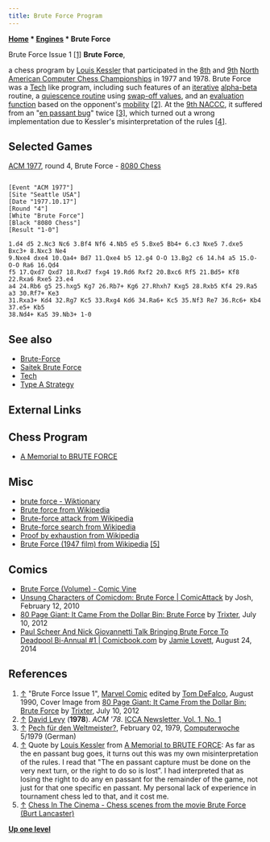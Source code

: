 ```yaml
---
title: Brute Force Program
---
```

**[Home](Home "Home") * [Engines](Engines "Engines") * Brute Force**

[](http://80pagegiant.blogspot.de/2012/07/it-came-from-dollar-bin-brute-force.html) Brute Force Issue 1 <a id="cite-note-1" href="#cite-ref-1">[1]</a>
**Brute Force**,

a chess program by [Louis Kessler](Louis_Kessler "Louis Kessler") that participated in the [8th](ACM_1977 "ACM 1977") and [9th](ACM_1977 "ACM 1977") [North American Computer Chess Championships](ACM_North_American_Computer_Chess_Championship "ACM North American Computer Chess Championship") in 1977 and 1978. Brute Force was a [Tech](Tech "Tech") like program, including such features of an [iterative](Iterative_Search "Iterative Search") [alpha-beta](Alpha-Beta "Alpha-Beta") routine, a [quiescence routine](Quiescence_Search "Quiescence Search") using [swap-off values](SOMA#Swapoff "SOMA"), and an [evaluation function](Evaluation_Function "Evaluation Function") based on the opponent's [mobility](Mobility "Mobility") <a id="cite-note-2" href="#cite-ref-2">[2]</a>. At the [9th NACCC](ACM_1977 "ACM 1977"), it suffered from an "[en passant bug](En_passant#bugs "En passant")" twice <a id="cite-note-3" href="#cite-ref-3">[3]</a>, which turned out a wrong implementation due to Kessler's misinterpretation of the rules <a id="cite-note-4" href="#cite-ref-4">[4]</a>.

## Selected Games

[ACM 1977](ACM_1977 "ACM 1977"), round 4, Brute Force - [8080 Chess](8080_Chess "8080 Chess")

```

[Event "ACM 1977"]
[Site "Seattle USA"]
[Date "1977.10.17"]
[Round "4"]
[White "Brute Force"]
[Black "8080 Chess"]
[Result "1-0"]

1.d4 d5 2.Nc3 Nc6 3.Bf4 Nf6 4.Nb5 e5 5.Bxe5 Bb4+ 6.c3 Nxe5 7.dxe5 Bxc3+ 8.Nxc3 Ne4 
9.Nxe4 dxe4 10.Qa4+ Bd7 11.Qxe4 b5 12.g4 O-O 13.Bg2 c6 14.h4 a5 15.O-O-O Ra6 16.Qd4 
f5 17.Qxd7 Qxd7 18.Rxd7 fxg4 19.Rd6 Rxf2 20.Bxc6 Rf5 21.Bd5+ Kf8 22.Rxa6 Rxe5 23.e4 
a4 24.Rb6 g5 25.hxg5 Kg7 26.Rb7+ Kg6 27.Rhxh7 Kxg5 28.Rxb5 Kf4 29.Ra5 a3 30.Rf7+ Ke3
31.Rxa3+ Kd4 32.Rg7 Kc5 33.Rxg4 Kd6 34.Ra6+ Kc5 35.Nf3 Re7 36.Rc6+ Kb4 37.e5+ Kb5 
38.Nd4+ Ka5 39.Nb3+ 1-0

```

## See also

- [Brute-Force](Brute-Force "Brute-Force")
- [Saitek Brute Force](Saitek_Brute_Force "Saitek Brute Force")
- [Tech](Tech "Tech")
- [Type A Strategy](Type_A_Strategy "Type A Strategy")

## External Links

## Chess Program

- [A Memorial to BRUTE FORCE](http://www.lkessler.com/brutefor.shtml)

## Misc

- [brute force - Wiktionary](https://en.wiktionary.org/wiki/brute_force)
- [Brute force from Wikipedia](https://en.wikipedia.org/wiki/Brute_force)
- [Brute-force attack from Wikipedia](https://en.wikipedia.org/wiki/Brute-force_attack)
- [Brute-force search from Wikipedia](https://en.wikipedia.org/wiki/Brute-force_search)
- [Proof by exhaustion from Wikipedia](https://en.wikipedia.org/wiki/Proof_by_exhaustion)
- [Brute Force (1947 film) from Wikipedia](https://en.wikipedia.org/wiki/Brute_Force_%281947_film%29) <a id="cite-note-5" href="#cite-ref-5">[5]</a>

## Comics

- [Brute Force (Volume) - Comic Vine](http://www.comicvine.com/brute-force/4050-4387/)
- [Unsung Characters of Comicdom: Brute Force | ComicAttack](http://comicattack.net/2010/02/ucc14/) by Josh, February 12, 2010
- [80 Page Giant: It Came From the Dollar Bin: Brute Force](http://80pagegiant.blogspot.de/2012/07/it-came-from-dollar-bin-brute-force.html) by [Trixter](https://www.blogger.com/profile/12386426230143297171), July 10, 2012
- [Paul Scheer And Nick Giovannetti Talk Bringing Brute Force To Deadpool Bi-Annual #1 | Comicbook.com](http://comicbook.com/blog/2014/08/22/paul-sheer-and-nick-giovannetti-talk-bringing-brute-force-to-dea/) by [Jamie Lovett](https://www.linkedin.com/pub/jamie-lovett/b/574/2b7), August 24, 2014

## References

1. <a id="cite-ref-1" href="#cite-note-1">↑</a> "Brute Force Issue 1", [Marvel Comic](https://en.wikipedia.org/wiki/Marvel_Comics) edited by [Tom DeFalco](https://en.wikipedia.org/wiki/Tom_DeFalco), August 1990, Cover Image from [80 Page Giant: It Came From the Dollar Bin: Brute Force](http://80pagegiant.blogspot.de/2012/07/it-came-from-dollar-bin-brute-force.html) by [Trixter](https://www.blogger.com/profile/12386426230143297171), July 10, 2012
1. <a id="cite-ref-2" href="#cite-note-2">↑</a> [David Levy](David_Levy "David Levy") (**1978**). *ACM '78*. [ICCA Newsletter, Vol. 1, No. 1](ICGA_Journal#1_1 "ICGA Journal")
1. <a id="cite-ref-3" href="#cite-note-3">↑</a> [Pech für den Weltmeister?](https://www.computerwoche.de/a/pech-fuer-den-weltmeister,1191711), February 02, 1979, [Computerwoche](Computerworld#Woche "Computerworld") 5/1979 (German)
1. <a id="cite-ref-4" href="#cite-note-4">↑</a> Quote by [Louis Kessler](Louis_Kessler "Louis Kessler") from [A Memorial to BRUTE FORCE](http://www.lkessler.com/brutefor.shtml):
   As far as the en passant bug goes, it turns out this was my own misinterpretation of the rules. I read that "The en passant capture must be done on the very next turn, or the right to do so is lost”. I had interpreted that as losing the right to do any en passant for the remainder of the game, not just for that one specific en passant. My personal lack of experience in tournament chess led to that, and it cost me.
1. <a id="cite-ref-5" href="#cite-note-5">↑</a> [Chess In The Cinema - Chess scenes from the movie Brute Force (Burt Lancaster)](http://www.chess-in-the-cinema.de/showfilm.php?filmfile=4708.txt&pfad=4049)

**[Up one level](Engines "Engines")**

